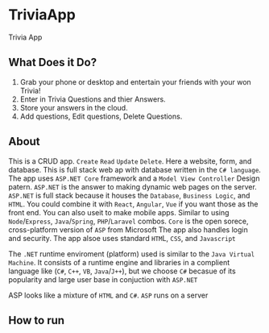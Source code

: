 # TriviaApp
Trivia App

## What Does it Do?
1. Grab your phone or desktop and entertain your friends with your won Trivia!
1. Enter in Trivia Questions and thier Answers.
1. Store your answers in the cloud.
1. Add questions, Edit questions, Delete Questions.

## About
This is a CRUD app. `Create` `Read` `Update` `Delete`.
Here a website, form, and database.
This is full stack web ap with database written in the `C# language`.
The app uses `ASP.NET Core` framework and a `Model View Controller` Design patern. 
`ASP.NET` is the answer to making dynamic web pages on the server.
`ASP.NET` is full stack because it houses the `Database`, `Business Logic`, and `HTML`.
You could combine it with `React`, `Angular`, `Vue` if you want those as the front end.
You can also useit to make mobile apps.
Similar to using `Node`/`Express`, `Java`/`Spring`, `PHP`/`Laravel` combos.
`Core` is the open sorece, cross-platform version of `ASP` from Microsoft
The app also handles login and security.
The app alsoe uses standard `HTM`L, `CSS`, and `Javascript`

The `.NET` runtime enviroment (platform) used is similar to the `Java Virtual Machine`.
It consists of a runtime engine and libraries in a complient language like (`C#`, `C++`, `VB`, `Java`/`J++`), but we choose `C#` becasue of its popularity and large user base in conjuction with `ASP.NET`

ASP looks like a mixture of `HTML` and `C#`. `ASP` runs on a server

## How to run
